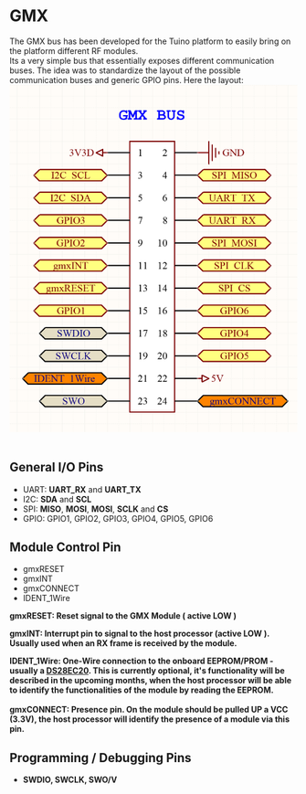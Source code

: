 # GMX
The GMX bus has been developed for the Tuino platform to easily bring on the platform different RF modules. <br/>
Its a very simple bus that essentially exposes different communication buses. The idea was to standardize the layout of the possible communication buses and generic GPIO pins. Here the layout:<br/>
<img src="/docs/gmx_bus.png"/><br/>
<br/>

## General I/O Pins
* UART: <b>UART_RX</b> and <b>UART_TX</b>
* I2C: <b>SDA</b> and <b>SCL</b>
* SPI: <b>MISO</b>, <b>MOSI</b>, <b>MOSI</b>, <b>SCLK</b> and <b>CS</b>
* GPIO: GPIO1, GPIO2, GPIO3, GPIO4, GPIO5, GPIO6

## Module Control Pin
* gmxRESET
* gmxINT
* gmxCONNECT
* IDENT_1Wire

<b>gmxRESET<b/>: Reset signal to the GMX Module ( active LOW )

<b>gmxINT<b/>: Interrupt pin to signal to the host processor (active LOW ). Usually used when an RX frame is received by the module.

<b>IDENT_1Wire</b>: One-Wire connection to the onboard EEPROM/PROM - usually a  [DS28EC20](https://www.maximintegrated.com/en/products/digital/memory-products/DS28EC20.html). This is currently optional, it's functionality will be described in the upcoming months, when the host processor will be able to identify the functionalities of the module by reading the EEPROM.<br/>
<br/>
<b>gmxCONNECT</b>: Presence pin. On the module should be pulled UP a VCC (3.3V), the host processor will identify the presence of a module via this pin.<br/>


## Programming / Debugging Pins
* SWDIO, SWCLK, SWO/V


